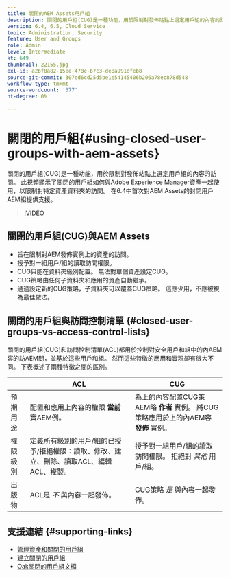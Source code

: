 ```yaml
---
title: 關閉的AEM Assets用戶組
description: 關閉的用戶組(CUG)是一種功能，用於限制對發佈站點上選定用戶組的內容的訪問。 此視頻顯示了關閉的用戶組如何與Adobe Experience Manager資產一起使用，以限制對特定資產資料夾的訪問。
version: 6.4, 6.5, Cloud Service
topic: Administration, Security
feature: User and Groups
role: Admin
level: Intermediate
kt: 649
thumbnail: 22155.jpg
exl-id: a2bf8a82-15ee-478c-b7c3-de8a991dfeb8
source-git-commit: 307ed6cd25d5be1e54145406b206a78ec878d548
workflow-type: tm+mt
source-wordcount: '377'
ht-degree: 0%

---
```


# 關閉的用戶組{#using-closed-user-groups-with-aem-assets}

關閉的用戶組(CUG)是一種功能，用於限制對發佈站點上選定用戶組的內容的訪問。 此視頻顯示了關閉的用戶組如何與Adobe Experience Manager資產一起使用，以限制對特定資產資料夾的訪問。 在6.4中首次對AEM Assets的封閉用戶AEM組提供支援。

>[!VIDEO](https://video.tv.adobe.com/v/22155?quality=12&learn=on)

## 關閉的用戶組(CUG)與AEM Assets

* 旨在限制對AEM發佈實例上的資產的訪問。
* 授予對一組用戶/組的讀取訪問權限。
* CUG只能在資料夾級別配置。 無法對單個資產設定CUG。
* CUG策略由任何子資料夾和應用的資產自動繼承。
* 通過設定新的CUG策略，子資料夾可以覆蓋CUG策略。 這應少用，不應被視為最佳做法。

## 關閉的用戶組與訪問控制清單 {#closed-user-groups-vs-access-control-lists}

關閉的用戶組(CUG)和訪問控制清單(ACL)都用於控制對安全用戶和組中的內AEM容的訪AEM問，並基於這些用戶和組。 然而這些特徵的應用和實現卻有很大不同。 下表概述了兩種特徵之間的區別。

|  | ACL | CUG |
| ----------------- | -------------------------------------------------------------------------------------------------------------------------------- | ----------------------------------------------------------------------------------------------------------------------------- |
| 預期用途 | 配置和應用上內容的權限 **當前** 實AEM例。 | 為上的內容配置CUG策AEM略 **作者** 實例。 將CUG策略應用於上的內AEM容 **發佈** 實例。 |
| 權限級別 | 定義所有級別的用戶/組的已授予/拒絕權限：讀取、修改、建立、刪除、讀取ACL、編輯ACL、複製。 | 授予對一組用戶/組的讀取訪問權限。 拒絕對 *其他* 用戶/組。 |
| 出版物 | ACL是 *不* 與內容一起發佈。 | CUG策略 *是* 與內容一起發佈。 |

## 支援連結 {#supporting-links}

* [管理資產和關閉的用戶組](https://experienceleague.adobe.com/docs/experience-manager-65/assets/managing/manage-assets.html?lang=en#closed-user-group)
* [建立關閉的用戶組](https://experienceleague.adobe.com/docs/experience-manager-65/administering/security/cug.html)
* [Oak關閉的用戶組文檔](https://jackrabbit.apache.org/oak/docs/security/authorization/cug.html)
